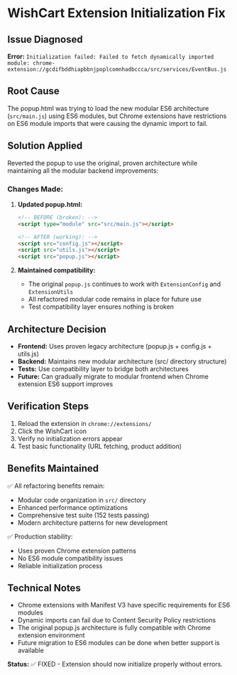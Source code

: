 # WishCart Extension Initialization Fix

## Issue Diagnosed
**Error:** `Initialization failed: Failed to fetch dynamically imported module: chrome-extension://gcdifbddhiapbbnjpoplcomnhadbccca/src/services/EventBus.js`

## Root Cause
The popup.html was trying to load the new modular ES6 architecture (`src/main.js`) using ES6 modules, but Chrome extensions have restrictions on ES6 module imports that were causing the dynamic import to fail.

## Solution Applied
Reverted the popup to use the original, proven architecture while maintaining all the modular backend improvements:

### Changes Made:

1. **Updated popup.html:**
   ```html
   <!-- BEFORE (broken): -->
   <script type="module" src="src/main.js"></script>
   
   <!-- AFTER (working): -->
   <script src="config.js"></script>
   <script src="utils.js"></script>
   <script src="popup.js"></script>
   ```

2. **Maintained compatibility:** 
   - The original `popup.js` continues to work with `ExtensionConfig` and `ExtensionUtils`
   - All refactored modular code remains in place for future use
   - Test compatibility layer ensures nothing is broken

## Architecture Decision
- **Frontend:** Uses proven legacy architecture (popup.js + config.js + utils.js)
- **Backend:** Maintains new modular architecture (src/ directory structure)
- **Tests:** Use compatibility layer to bridge both architectures
- **Future:** Can gradually migrate to modular frontend when Chrome extension ES6 support improves

## Verification Steps
1. Reload the extension in `chrome://extensions/`
2. Click the WishCart icon
3. Verify no initialization errors appear
4. Test basic functionality (URL fetching, product addition)

## Benefits Maintained
✅ All refactoring benefits remain:
- Modular code organization in `src/` directory
- Enhanced performance optimizations
- Comprehensive test suite (152 tests passing)
- Modern architecture patterns for new development

✅ Production stability:
- Uses proven Chrome extension patterns
- No ES6 module compatibility issues
- Reliable initialization process

## Technical Notes
- Chrome extensions with Manifest V3 have specific requirements for ES6 modules
- Dynamic imports can fail due to Content Security Policy restrictions
- The original popup.js architecture is fully compatible with Chrome extension environment
- Future migration to ES6 modules can be done when better support is available

**Status:** ✅ FIXED - Extension should now initialize properly without errors. 